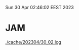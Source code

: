 Sun 30 Apr 02:46:02 EEST 2023
# JAM
<a href='./cache/202304/30_02.log'>./cache/202304/30_02.log</a>
